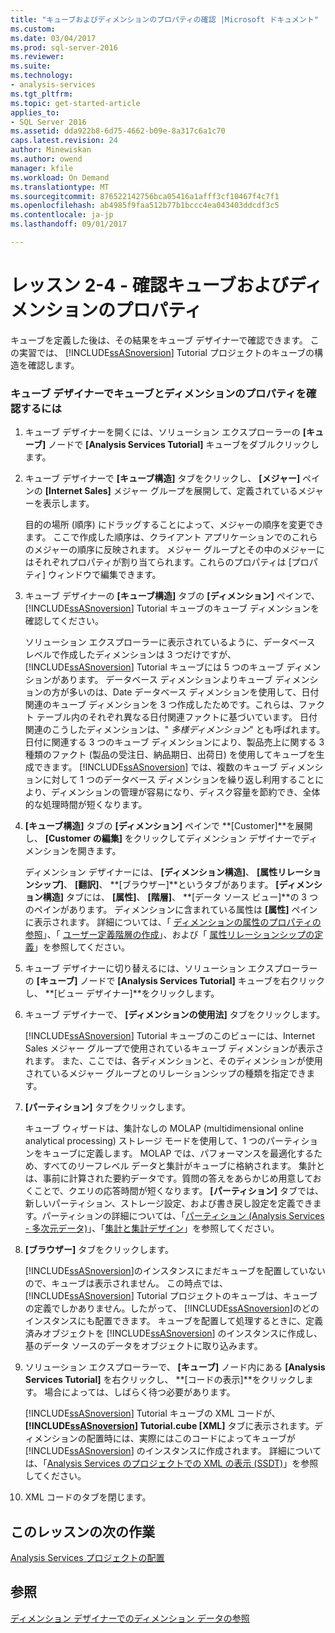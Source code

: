 ```yaml
---
title: "キューブおよびディメンションのプロパティの確認 |Microsoft ドキュメント"
ms.custom: 
ms.date: 03/04/2017
ms.prod: sql-server-2016
ms.reviewer: 
ms.suite: 
ms.technology:
- analysis-services
ms.tgt_pltfrm: 
ms.topic: get-started-article
applies_to:
- SQL Server 2016
ms.assetid: dda922b8-6d75-4662-b09e-8a317c6a1c70
caps.latest.revision: 24
author: Minewiskan
ms.author: owend
manager: kfile
ms.workload: On Demand
ms.translationtype: MT
ms.sourcegitcommit: 876522142756bca05416a1afff3cf10467f4c7f1
ms.openlocfilehash: ab4985f9faa512b77b1bccc4ea043403ddcdf3c5
ms.contentlocale: ja-jp
ms.lasthandoff: 09/01/2017

---
```

# <a name="lesson-2-4---reviewing-cube-and-dimension-properties"></a>レッスン 2-4 - 確認キューブおよびディメンションのプロパティ
キューブを定義した後は、その結果をキューブ デザイナーで確認できます。 この実習では、 [!INCLUDE[ssASnoversion](../includes/ssasnoversion-md.md)] Tutorial プロジェクトのキューブの構造を確認します。  
  
### <a name="to-review-cube-and-dimension-properties-in-cube-designer"></a>キューブ デザイナーでキューブとディメンションのプロパティを確認するには  
  
1.  キューブ デザイナーを開くには、ソリューション エクスプローラーの **[キューブ]** ノードで **[Analysis Services Tutorial]** キューブをダブルクリックします。  
  
2.  キューブ デザイナーで **[キューブ構造]** タブをクリックし、 **[メジャー]** ペインの **[Internet Sales]** メジャー グループを展開して、定義されているメジャーを表示します。  
  
    目的の場所 (順序) にドラッグすることによって、メジャーの順序を変更できます。 ここで作成した順序は、クライアント アプリケーションでのこれらのメジャーの順序に反映されます。 メジャー グループとその中のメジャーにはそれぞれプロパティが割り当てられます。これらのプロパティは [プロパティ] ウィンドウで編集できます。  
  
3.  キューブ デザイナーの **[キューブ構造]** タブの **[ディメンション]** ペインで、 [!INCLUDE[ssASnoversion](../includes/ssasnoversion-md.md)] Tutorial キューブのキューブ ディメンションを確認してください。  
  
    ソリューション エクスプローラーに表示されているように、データベース レベルで作成したディメンションは 3 つだけですが、 [!INCLUDE[ssASnoversion](../includes/ssasnoversion-md.md)] Tutorial キューブには 5 つのキューブ ディメンションがあります。 データベース ディメンションよりキューブ ディメンションの方が多いのは、Date データベース ディメンションを使用して、日付関連のキューブ ディメンションを 3 つ作成したためです。これらは、ファクト テーブル内のそれぞれ異なる日付関連ファクトに基づいています。 日付関連のこうしたディメンションは、" *多様ディメンション*" とも呼ばれます。 日付に関連する 3 つのキューブ ディメンションにより、製品売上に関する 3 種類のファクト (製品の受注日、納品期日、出荷日) を使用してキューブを生成できます。 [!INCLUDE[ssASnoversion](../includes/ssasnoversion-md.md)] では、複数のキューブ ディメンションに対して 1 つのデータベース ディメンションを繰り返し利用することにより、ディメンションの管理が容易になり、ディスク容量を節約でき、全体的な処理時間が短くなります。  
  
4.  **[キューブ構造]** タブの **[ディメンション]** ペインで **[Customer]**を展開し、 **[Customer の編集]** をクリックしてディメンション デザイナーでディメンションを開きます。  
  
    ディメンション デザイナーには、 **[ディメンション構造]**、 **[属性リレーションシップ]**、 **[翻訳]**、 **[ブラウザー]**というタブがあります。 **[ディメンション構造]** タブには、 **[属性]**、 **[階層]**、 **[データ ソース ビュー]**の 3 つのペインがあります。 ディメンションに含まれている属性は **[属性]** ペインに表示されます。 詳細については、「 [ディメンションの属性のプロパティの参照](../analysis-services/multidimensional-models/dimension-attribute-properties-reference.md)」、「 [ユーザー定義階層の作成](../analysis-services/multidimensional-models/user-defined-hierarchies-create.md)」、および「 [属性リレーションシップの定義](../analysis-services/multidimensional-models/attribute-relationships-define.md)」を参照してください。  
  
5.  キューブ デザイナーに切り替えるには、ソリューション エクスプローラーの **[キューブ]** ノードで **[Analysis Services Tutorial]** キューブを右クリックし、 **[ビュー デザイナー]**をクリックします。  
  
6.  キューブ デザイナーで、 **[ディメンションの使用法]** タブをクリックします。  
  
    [!INCLUDE[ssASnoversion](../includes/ssasnoversion-md.md)] Tutorial キューブのこのビューには、Internet Sales メジャー グループで使用されているキューブ ディメンションが表示されます。 また、ここでは、各ディメンションと、そのディメンションが使用されているメジャー グループとのリレーションシップの種類を指定できます。  
  
7.  **[パーティション]** タブをクリックします。  
  
    キューブ ウィザードは、集計なしの MOLAP (multidimensional online analytical processing) ストレージ モードを使用して、1 つのパーティションをキューブに定義します。 MOLAP では、パフォーマンスを最適化するため、すべてのリーフレベル データと集計がキューブに格納されます。 集計とは、事前に計算された要約データです。質問の答えをあらかじめ用意しておくことで、クエリの応答時間が短くなります。 **[パーティション]** タブでは、新しいパーティション、ストレージ設定、および書き戻し設定を定義できます。パーティションの詳細については、「[パーティション (Analysis Services - 多次元データ)](../analysis-services/multidimensional-models-olap-logical-cube-objects/partitions-analysis-services-multidimensional-data.md)」、「[集計と集計デザイン](../analysis-services/multidimensional-models-olap-logical-cube-objects/aggregations-and-aggregation-designs.md)」を参照してください。  
  
8.  **[ブラウザー]** タブをクリックします。  
  
    [!INCLUDE[ssASnoversion](../includes/ssasnoversion-md.md)]のインスタンスにまだキューブを配置していないので、キューブは表示されません。 この時点では、 [!INCLUDE[ssASnoversion](../includes/ssasnoversion-md.md)] Tutorial プロジェクトのキューブは、キューブの定義でしかありません。したがって、 [!INCLUDE[ssASnoversion](../includes/ssasnoversion-md.md)]のどのインスタンスにも配置できます。 キューブを配置して処理するときに、定義済みオブジェクトを [!INCLUDE[ssASnoversion](../includes/ssasnoversion-md.md)] のインスタンスに作成し、基のデータ ソースのデータをオブジェクトに取り込みます。  
  
9. ソリューション エクスプローラーで、 **[キューブ]** ノード内にある **[Analysis Services Tutorial]** を右クリックし、 **[コードの表示]**をクリックします。 場合によっては、しばらく待つ必要があります。  
  
    [!INCLUDE[ssASnoversion](../includes/ssasnoversion-md.md)] Tutorial キューブの XML コードが、 **[!INCLUDE[ssASnoversion](../includes/ssasnoversion-md.md)] Tutorial.cube [XML]** タブに表示されます。ディメンションの配置時には、実際にはこのコードによってキューブが [!INCLUDE[ssASnoversion](../includes/ssasnoversion-md.md)] のインスタンスに作成されます。 詳細については、「[Analysis Services のプロジェクトでの XML の表示 (SSDT)](../analysis-services/multidimensional-models/view-the-xml-for-an-analysis-services-project-ssdt.md)」を参照してください。  
  
10. XML コードのタブを閉じます。  
  
## <a name="next-task-in-lesson"></a>このレッスンの次の作業  
[Analysis Services プロジェクトの配置](../analysis-services/lesson-2-5-deploying-an-analysis-services-project.md)  
  
## <a name="see-also"></a>参照  
[ディメンション デザイナーでのディメンション データの参照](../analysis-services/multidimensional-models/database-dimensions-browse-dimension-data-in-dimension-designer.md)  
  
  
  

